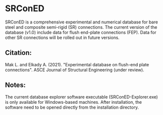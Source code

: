 # SRConED
SRConED is a comprehensive experimental and numerical database for bare steel and composite semi-rigid (SR) connections. The current version of the database (v1.0) include data for flush end-plate connections (FEP). Data for other SR connections will be rolled out in future versions.

Citation:
-----------
Mak L. and Elkady A. (2021). "Experimental database on flush-end plate connections". ASCE Journal of Structural Engineering (under review).

Notes:
-----------
The current database explorer software executable (SRConED-Explorer.exe) is only available for Windows-based machines. After installation, the software need to be opened directly from the installation directory.
